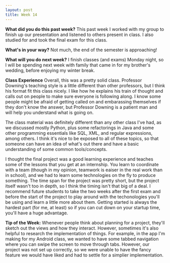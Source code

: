 ```yaml
---
layout: post
title: Week 14
---
```


**What did you do this past week?**  This past week I worked with my group to finish up our presentation and listened to others present in class. I also studied for and took the final exam for this class.

**What's in your way?**  Not much, the end of the semester is approaching!

**What will you do next week?**  I finish classes (and exams) Monday night, so I will be spending next week with family that came in for my brother's wedding, before enjoying my winter break.

**Class Experience**  Overall, this was a pretty solid class. Professor Downing's teaching style is a little different than other professors, but I think his format fit this class nicely. I like how he explains his train of thought and calls out on people to make sure everyone is following along. I know some people might be afraid of getting called on and embarassing themselves if they don't know the answer, but Professor Downing is a patient man and will help you understand what is going on.

The class material was definitely different than any other class I've had, as we discussed mostly Python, plus some refactorings in Java and some other programming essentials like SQL, XML, and regular expressions, among others. I think it's nice to be exposed to all of these topics, so that someone can have an idea of what's out there and have a basic understanding of some common tools/concepts.

I thought the final project was a good learning experience and teaches some of the lessons that you get at an internship. You learn to coordinate with a team (though in my opinion, teamwork is eaiser in the real work than in school), and we had to learn some technologies on the fly to produce something. The time span for the project was pretty short, but the project itself wasn't too in depth, so I think the timing isn't that big of a deal. I recommend future students to take the two weeks after the first exam and before the start of the project to play around with the techonologies you'll be using and learn a little more about them. Getting started is always the hardest part (for me, at least) so if you can cut down on your startup time, you'll have a huge advantage.

**Tip of the Week:**  Whenever people think about planning for a project, they'll sketch out the views and how they interact. However, sometimes it's also helpful to research the implementation of things. For example, in the app I'm making for my Android class, we wanted to have some tabbed navigation where you can swipe the screen to move through tabs. However, our project was not set up correctly, so we were unable to have the fancy feature we would have liked and had to settle for a simplier implementation. 